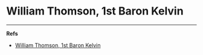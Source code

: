 William Thomson, 1st Baron Kelvin
=================================


---

**Refs**

* [William Thomson, 1st Baron Kelvin](http://en.wikipedia.org/wiki/William_Thomson,_1st_Baron_Kelvin)